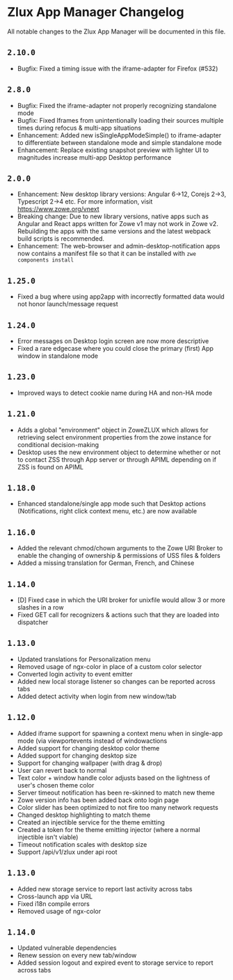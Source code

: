 # Zlux App Manager Changelog

All notable changes to the Zlux App Manager will be documented in this file.

## `2.10.0`
- Bugfix: Fixed a timing issue with the iframe-adapter for Firefox (#532)

## `2.8.0`
- Bugfix: Fixed the iframe-adapter not properly recognizing standalone mode
- Bugfix: Fixed Iframes from unintentionally loading their sources multiple times during refocus & multi-app situations
- Enhancement: Added new isSingleAppModeSimple() to iframe-adapter to differentiate between standalone mode and simple standalone mode
- Enhancement: Replace existing snapshot preview with lighter UI to magnitudes increase multi-app Desktop performance

## `2.0.0`

- Enhancement: New desktop library versions: Angular 6->12, Corejs 2->3, Typescript 2->4 etc. For more information, visit https://www.zowe.org/vnext
- Breaking change: Due to new library versions, native apps such as Angular and React apps written for Zowe v1 may not work in Zowe v2. Rebuilding the apps with the same versions and the latest webpack build scripts is recommended.
- Enhancement: The web-browser and admin-desktop-notification apps now contains a manifest file so that it can be installed with `zwe components install`

## `1.25.0`

- Fixed a bug where using app2app with incorrectly formatted data would not honor launch/message request

## `1.24.0`

- Error messages on Desktop login screen are now more descriptive
- Fixed a rare edgecase where you could close the primary (first) App window in standalone mode

## `1.23.0`

- Improved ways to detect cookie name during HA and non-HA mode

## `1.21.0`

- Adds a global "environment" object in ZoweZLUX which allows for retrieving select environment properties from the zowe instance for conditional decision-making
- Desktop uses the new environment object to determine whether or not to contact ZSS through App server or through APIML depending on if ZSS is found on APIML

## `1.18.0`

- Enhanced standalone/single app mode such that Desktop actions (Notifications, right click context menu, etc.) are now available

## `1.16.0`

- Added the relevant chmod/chown arguments to the Zowe URI Broker to enable the changing of ownership & permissions of USS files & folders
- Added a missing translation for German, French, and Chinese

## `1.14.0`

- [D] Fixed case in which the URI broker for unixfile would allow 3 or more slashes in a row
- Fixed GET call for recognizers & actions such that they are loaded into dispatcher

## `1.13.0`

- Updated translations for Personalization menu
- Removed usage of ngx-color in place of a custom color selector
- Converted login activity to event emitter
- Added new local storage listener so changes can be reported across tabs
- Added detect activity when login from new window/tab

## `1.12.0`

- Added iframe support for spawning a context menu when in single-app mode (via viewportevents instead of windowactions
- Added support for changing desktop color theme
- Added support for changing desktop size
- Support for changing wallpaper (with drag & drop)
- User can revert back to normal
- Text color + window handle color adjusts based on the lightness of user's chosen theme color
- Server timeout notification has been re-skinned to match new theme
- Zowe version info has been added back onto login page
- Color slider has been optimized to not fire too many network requests
- Changed desktop highlighting to match theme
- Created an injectible service for the theme emitting
- Created a token for the theme emitting injector (where a normal injectible isn't viable)
- Timeout notification scales with desktop size
- Support /api/v1/zlux under api root


## `1.13.0`
- Added new storage service to report last activity across tabs
- Cross-launch app via URL
- Fixed i18n compile errors
- Removed usage of ngx-color

## `1.14.0`
- Updated vulnerable dependencies
- Renew session on every new tab/window
- Added session logout and expired event to storage service to report across tabs
